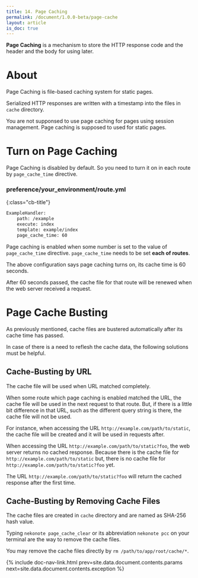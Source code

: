 ```yaml
---
title: 14. Page Caching
permalink: /document/1.0.0-beta/page-cache
layout: article
is_doc: true
---
```


**Page Caching** is a mechanism to store the HTTP response code and the header and the body for using later.

# About

Page Caching is file-based caching system for static pages.

Serialized HTTP responses are written with a timestamp into the files in `cache` directory.

<p class="tip">You are not supponsed to use page caching for pages using session management. Page caching is supposed to used for static pages.</p>

# Turn on Page Caching

Page Caching is disabled by default. So you need to turn it on in each route by `page_cache_time` directive.

### preference/your_environment/route.yml
{:class="cb-title"}
```bash
ExampleHandler:
    path: /example
    execute: index
    template: example/index
    page_cache_time: 60
```

Page caching is enabled when some number is set to the value of `page_cache_time` directive.
`page_cache_time` needs to be set **each of routes**.

The above configuration says page caching turns on, its cache time is 60 seconds.

After 60 seconds passed, the cache file for that route will be renewed when the web server received a request.

# Page Cache Busting

As previously mentioned, cache files are bustered automatically after its cache time has passed.

In case of there is a need to reflesh the cache data, the following solutions must be helpful.

## Cache-Busting by URL

The cache file will be used when URL matched completely.

When some route which page caching is enabled matched the URL, the cache file will be used in the next request to that route.
But, if there is a little bit difference in that URL, such as the different query string is there, the cache file will not be used.

For instance, when accessing the URL `http://example.com/path/to/static`, the cache file will be created and it will be used in requests after.

When accessing the URL `http://example.com/path/to/static?foo`, the web server returns no cached response.
Because there is the cache file for `http://example.com/path/to/static` but, there is no cache file for `http://example.com/path/to/static?foo` yet.

The URL `http://example.com/path/to/static?foo` will return the cached response after the first time.

## Cache-Busting by Removing Cache Files

The cache files are created in `cache` directory and are named as SHA-256 hash value.

Typing `nekonote page_cache_clear` or its abbreviation `nekonote pcc` on your terminal are the way to remove the cache files.

You may remove the cache files directly by `rm /path/to/app/root/cache/*`.

{% include doc-nav-link.html prev=site.data.document.contents.params next=site.data.document.contents.exception %}
